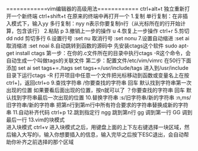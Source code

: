============vim编辑器的高级用法============
ctrl+alt+t 独立重新打开一个新终端
ctrl+shift+t 在原来的终端中再打开一个
1.复制
   单行复制：在非插入模式下，输入yy
   多行复制：nyy     n表示你要复制n行（从光标所在的行开始计算，包含该行）
2.粘贴
   p
3.撤销上一步的操作
   u
4.恢复上一步操作
   ctrl+r
5.剪切
   dd
   ndd  剪切多行
6.设置行号
   :set nu
  取消行号
   :set nonu
7.设置自动缩进
   :set ai
  取消缩进
   :set noai
8.自动跳转到函数的源码中
   先安装ctags这个软件  sudo apt-get install ctags
   第一步：在你的.c文件所在的目录中执行ctags -R这个命令，会自动生成一个叫做tags的关联文件
   第二步：配置文件/etc/vim/vimrc
	在50行下面添加
	set ai 
	set tags+=./tags
	set tags+=/usr/include/tags
	进入到/usr/include目录下运行ctags -R
        打开项目中任意一个文件把光标移动到函数或变量名上在按ctrl+]，返回ctrl+o
9.查找字符串
        /你要查找的字符串   回车   默认找到字符串第一次出现的位置   如果要看后面出现的位置，按n就可以了
        ？你要查找的字符串  回车   默认找到字符串最后一次出现的位置 
10.替换字符串
       :s/旧字符串/新的字符串
       :n,ms/旧字符串/新的字符串    把第n行到第m行中所有符合要求的字符串替换成新的字符串
11.自动补齐代码
       ctrl+p
12.跳到指定行
     ngg    跳到第n行
     gg     调到第一行
     GG     调到最后一行
13.vim的块模式                         
     进入块模式  ctrl+v
     进入块模式之后，用键盘上面的上下左右键选择一块区域，然后输入大写的i，输入你想要插入的信息，输入完毕之后按下ESC退出，会自动帮助你补齐之前选择的那个区域
